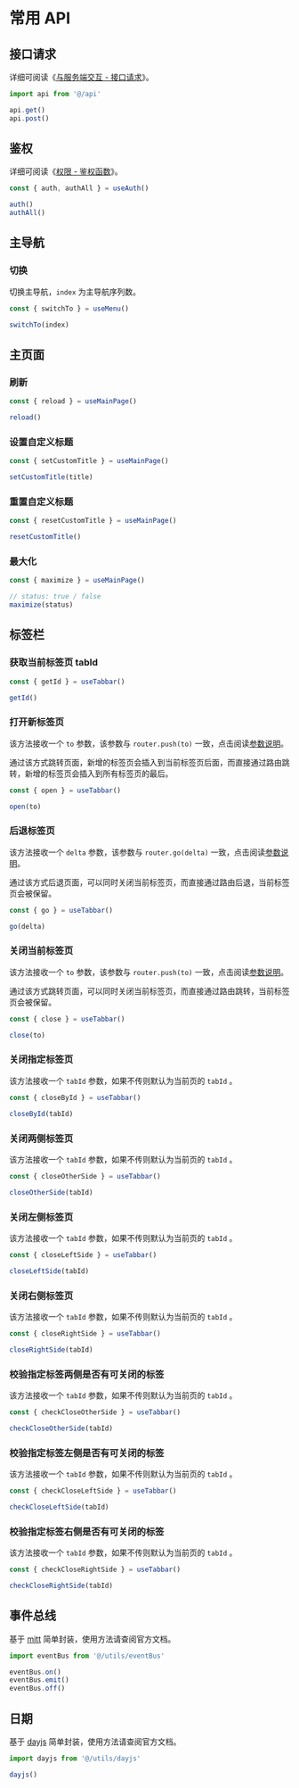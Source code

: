 # 常用 API

## 接口请求

详细可阅读《[与服务端交互 - 接口请求](axios#接口请求)》。

```ts
import api from '@/api'

api.get()
api.post()
```

## 鉴权

详细可阅读《[权限 - 鉴权函数](permission#鉴权函数)》。

```ts
const { auth, authAll } = useAuth()

auth()
authAll()
```

## 主导航

### 切换

切换主导航，`index` 为主导航序列数。

```ts
const { switchTo } = useMenu()

switchTo(index)
```

## 主页面

### 刷新

```ts
const { reload } = useMainPage()

reload()
```

### 设置自定义标题 <Badge type="pro" text="专业版" />

```ts
const { setCustomTitle } = useMainPage()

setCustomTitle(title)
```

### 重置自定义标题 <Badge type="pro" text="专业版" />

```ts
const { resetCustomTitle } = useMainPage()

resetCustomTitle()
```

### 最大化 <Badge type="pro" text="专业版" />

```ts
const { maximize } = useMainPage()

// status: true / false
maximize(status)
```

## 标签栏

### 获取当前标签页 tabId

```ts
const { getId } = useTabbar()

getId()
```

### 打开新标签页

该方法接收一个 `to` 参数，该参数与 `router.push(to)` 一致，点击阅读[参数说明](https://router.vuejs.org/zh/api/interfaces/Router.html#Methods-push)。

通过该方式跳转页面，新增的标签页会插入到当前标签页后面，而直接通过路由跳转，新增的标签页会插入到所有标签页的最后。

```ts
const { open } = useTabbar()

open(to)
```

### 后退标签页

该方法接收一个 `delta` 参数，该参数与 `router.go(delta)` 一致，点击阅读[参数说明](https://router.vuejs.org/zh/api/interfaces/Router.html#Methods-go)。

通过该方式后退页面，可以同时关闭当前标签页，而直接通过路由后退，当前标签页会被保留。

```ts
const { go } = useTabbar()

go(delta)
```

### 关闭当前标签页

该方法接收一个 `to` 参数，该参数与 `router.push(to)` 一致，点击阅读[参数说明](https://router.vuejs.org/zh/api/interfaces/Router.html#Methods-push)。

通过该方式跳转页面，可以同时关闭当前标签页，而直接通过路由跳转，当前标签页会被保留。

```ts
const { close } = useTabbar()

close(to)
```

### 关闭指定标签页

该方法接收一个 `tabId` 参数，如果不传则默认为当前页的 `tabId` 。

```ts
const { closeById } = useTabbar()

closeById(tabId)
```

### 关闭两侧标签页

该方法接收一个 `tabId` 参数，如果不传则默认为当前页的 `tabId` 。

```ts
const { closeOtherSide } = useTabbar()

closeOtherSide(tabId)
```

### 关闭左侧标签页

该方法接收一个 `tabId` 参数，如果不传则默认为当前页的 `tabId` 。

```ts
const { closeLeftSide } = useTabbar()

closeLeftSide(tabId)
```

### 关闭右侧标签页

该方法接收一个 `tabId` 参数，如果不传则默认为当前页的 `tabId` 。

```ts
const { closeRightSide } = useTabbar()

closeRightSide(tabId)
```

### 校验指定标签两侧是否有可关闭的标签

该方法接收一个 `tabId` 参数，如果不传则默认为当前页的 `tabId` 。

```ts
const { checkCloseOtherSide } = useTabbar()

checkCloseOtherSide(tabId)
```

### 校验指定标签左侧是否有可关闭的标签

该方法接收一个 `tabId` 参数，如果不传则默认为当前页的 `tabId` 。

```ts
const { checkCloseLeftSide } = useTabbar()

checkCloseLeftSide(tabId)
```

### 校验指定标签右侧是否有可关闭的标签

该方法接收一个 `tabId` 参数，如果不传则默认为当前页的 `tabId` 。

```ts
const { checkCloseRightSide } = useTabbar()

checkCloseRightSide(tabId)
```

## 事件总线

基于 [mitt](https://github.com/developit/mitt) 简单封装，使用方法请查阅官方文档。

```ts
import eventBus from '@/utils/eventBus'

eventBus.on()
eventBus.emit()
eventBus.off()
```

## 日期 <Badge type="pro" text="专业版" />

基于 [dayjs](https://day.js.org/zh-CN/) 简单封装，使用方法请查阅官方文档。

```ts
import dayjs from '@/utils/dayjs'

dayjs()
```
